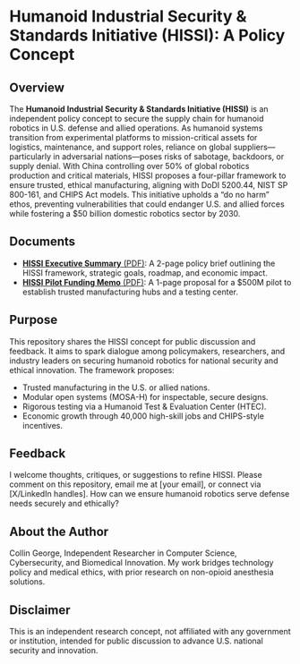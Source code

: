 # Humanoid Industrial Security & Standards Initiative (HISSI): A Policy Concept

## Overview

The **Humanoid Industrial Security & Standards Initiative (HISSI)** is an independent policy concept to secure the supply chain for humanoid robotics in U.S. defense and allied operations. As humanoid systems transition from experimental platforms to mission-critical assets for logistics, maintenance, and support roles, reliance on global suppliers—particularly in adversarial nations—poses risks of sabotage, backdoors, or supply denial. With China controlling over 50% of global robotics production and critical materials, HISSI proposes a four-pillar framework to ensure trusted, ethical manufacturing, aligning with DoDI 5200.44, NIST SP 800-161, and CHIPS Act models. This initiative upholds a “do no harm” ethos, preventing vulnerabilities that could endanger U.S. and allied forces while fostering a $50 billion domestic robotics sector by 2030.

## Documents

- [**HISSI Executive Summary** (PDF)](./HISSI_Executive_Summary.pdf): A 2-page policy brief outlining the HISSI framework, strategic goals, roadmap, and economic impact.
- [**HISSI Pilot Funding Memo** (PDF)](./HISSI_Pilot_Funding_Memo.pdf): A 1-page proposal for a $500M pilot to establish trusted manufacturing hubs and a testing center.

## Purpose

This repository shares the HISSI concept for public discussion and feedback. It aims to spark dialogue among policymakers, researchers, and industry leaders on securing humanoid robotics for national security and ethical innovation. The framework proposes:
- Trusted manufacturing in the U.S. or allied nations.
- Modular open systems (MOSA-H) for inspectable, secure designs.
- Rigorous testing via a Humanoid Test & Evaluation Center (HTEC).
- Economic growth through 40,000 high-skill jobs and CHIPS-style incentives.

## Feedback

I welcome thoughts, critiques, or suggestions to refine HISSI. Please comment on this repository, email me at [your email], or connect via [X/LinkedIn handles]. How can we ensure humanoid robotics serve defense needs securely and ethically?

## About the Author

Collin George, Independent Researcher in Computer Science, Cybersecurity, and Biomedical Innovation. My work bridges technology policy and medical ethics, with prior research on non-opioid anesthesia solutions.

## Disclaimer

This is an independent research concept, not affiliated with any government or institution, intended for public discussion to advance U.S. national security and innovation.
